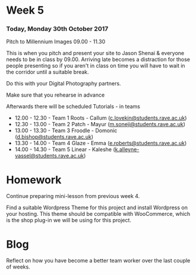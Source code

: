 # Week 5

### Today, Monday 30th October 2017

Pitch to Millennium Images 09.00 - 11.30

This is when you pitch and present your site to Jason Shenai & everyone needs to be in class by 09.00. Arriving late becomes a distraction for those people presenting so if you aren't in class on time you will have to wait in the corridor until a suitable break.

Do this with your Digital Photography partners.

Make sure that you rehearse in advance

Afterwards there will be scheduled Tutorials - in teams
* 12.00 - 12.30 - Team 1 Roots - Callum (c.lovekin@students.rave.ac.uk)
* 12.30 - 13.00 - Team 2 Patch - Mayur (m.soneji@students.rave.ac.uk)
* 13.00 - 13.30 - Team 3 Froodle - Domonic (d.bishop@students.rave.ac.uk)
* 13.30 - 14.00 - Team 4 Glaze - Emma (e.roberts@students.rave.ac.uk)
* 14.00 - 14.30 - Team 5 Linear - Kaleshe (k.alleyne-vassel@students.rave.ac.uk)

# Homework

Continue preparing mini-lesson from previous week 4.

Find a suitable Wordpress Theme for this project and install Wordpress on your hosting. This theme should be compatible with WooCommerce, which is the shop plug-in we will be using for this project. 

# Blog

Reflect on how you have become a better team worker over the last couple of weeks.
